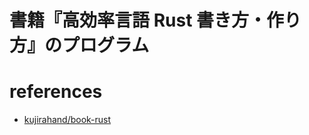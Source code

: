 # 書籍『高効率言語 Rust 書き方・作り方』のプログラム

# references
- [kujirahand/book-rust](https://github.com/kujirahand/book-rust)
